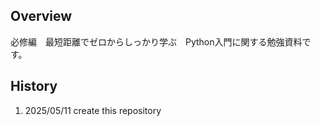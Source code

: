 ## Overview
必修編　最短距離でゼロからしっかり学ぶ　Python入門に関する勉強資料です。<br>

## History
1. 2025/05/11 create this repository